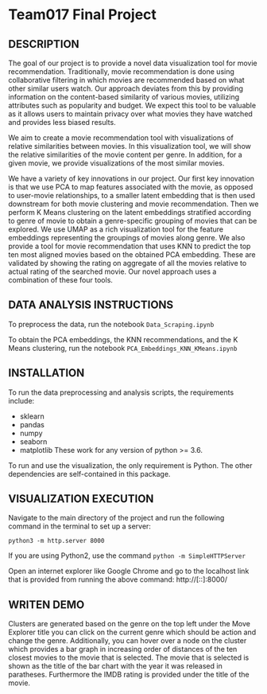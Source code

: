 # Team017 Final Project

## DESCRIPTION
The goal of our project is to provide a novel data visualization tool for movie recommendation. Traditionally, movie recommendation is done using collaborative filtering in which movies are recommended based on what other similar users watch. Our approach deviates from this by providing information on the content-based similarity of various movies, utilizing attributes such as popularity and budget. We expect this tool to be valuable as it allows users to maintain privacy over what movies they have watched and provides less biased results. 

We aim to create a movie recommendation tool with visualizations of relative similarities between movies. In this visualization tool, we will show the relative similarities of the movie content per genre. In addition, for a given movie, we provide visualizations of the most similar movies. 

We have a variety of key innovations in our project. Our first key innovation is that we use PCA to map features associated with the movie, as opposed to user-movie relationships, to a smaller latent embedding that is then used downstream for both movie clustering and movie recommendation. Then we perform K Means clustering on the latent embeddings stratified according to genre of movie to obtain a genre-specific grouping of movies that can be explored. We use UMAP as a rich visualization tool for the feature embeddings representing the groupings of movies along genre. We also provide a tool for movie recommendation that uses KNN to predict the top ten most aligned movies based on the obtained PCA embedding. These are validated by showing the rating on aggregate of all the movies relative to actual rating of the searched movie. Our novel approach uses a combination of these four tools.

## DATA ANALYSIS INSTRUCTIONS
To preprocess the data, run the notebook `Data_Scraping.ipynb`

To obtain the PCA embeddings, the KNN recommendations, and the K Means clustering, run the notebook  `PCA_Embeddings_KNN_KMeans.ipynb`

## INSTALLATION
To run the data preprocessing and analysis scripts, the requirements include:
- sklearn
- pandas
- numpy
- seaborn
- matplotlib
These work for any version of python >= 3.6.

To run and use the visualization, the only requirement is Python. The other dependencies are self-contained in this package.

## VISUALIZATION EXECUTION

Navigate to the main directory of the project and run the following command in the terminal to set up a server:

`python3 -m http.server 8000`

If you are using Python2, use the command 
`python -m SimpleHTTPServer`

Open an internet explorer like Google Chrome and go to the localhost link that is provided from running the above command: http://[::]:8000/

## WRITEN DEMO

Clusters are generated based on the genre on the top left under the Move Explorer title you can click on the current genre which should be action and change the genre. Additionally, you can hover over a node on the cluster which provides a bar graph in increasing order of distances of the ten closest movies to the movie that is selected. The movie that is selected is shown as the title of the bar chart with the year it was released in paratheses. Furthermore the IMDB rating is provided under the title of the movie.
